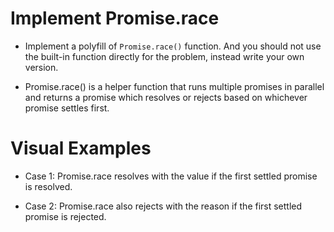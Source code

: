 # Implement Promise.race

- Implement a polyfill of `Promise.race()` function. And you
should not use the built-in function directly for the problem,
instead write your own version.

- Promise.race() is a helper function that runs multiple promises
in parallel and returns a promise which resolves or rejects
based on whichever promise settles first.


# Visual Examples

- Case 1: Promise.race resolves with the value if the first
settled promise is resolved.


- Case 2: Promise.race also rejects with the reason if the first
settled promise is rejected.